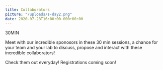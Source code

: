 ```yaml
---
title: Collaborators
picture: "/uploads/s-day2.png"
date: 2020-07-28T16:00:00.000+00:00
---
```


30MIN


Meet with our incredible sponosors in these 30 min sessions, a chance for your team and your lab to
discuss, propose and interact with these incredible collaborators!

Check them out everyday! Registrations coming soon!

